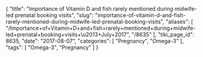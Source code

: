 {
    "title": "Importance of Vitamin D and fish rarely mentioned during midwife-led prenatal booking visits",
    "slug": "importance-of-vitamin-d-and-fish-rarely-mentioned-during-midwife-led-prenatal-booking-visits",
    "aliases": [
        "/Importance+of+Vitamin+D+and+fish+rarely+mentioned+during+midwife-led+prenatal+booking+visits+\u2013+July+2017",
        "/8635"
    ],
    "tiki_page_id": 8635,
    "date": "2017-08-07",
    "categories": [
        "Pregnancy",
        "Omega-3"
    ],
    "tags": [
        "Omega-3",
        "Pregnancy"
    ]
}